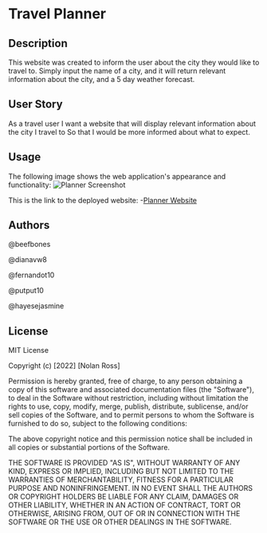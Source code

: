 # Travel Planner

## Description

This website was created to inform the user about the city they would like to travel to. Simply input the name of a city, and it will return relevant information about the city, and a 5 day weather forecast.

## User Story

As a travel user
I want a website that will display relevant information about the city I travel to
So that I would be more informed about what to expect.

## Usage

The following image shows the web application's appearance and functionality:
![Planner Screenshot](./assets/images/screenshot.png)

This is the link to the deployed website:
-[Planner Website](https://beefbones.github.io/travel-planner/)

## Authors
@beefbones

@dianavw8

@fernandot10

@putput10

@hayesejasmine

## License

MIT License

Copyright (c) [2022] [Nolan Ross]

Permission is hereby granted, free of charge, to any person obtaining a copy
of this software and associated documentation files (the "Software"), to deal
in the Software without restriction, including without limitation the rights
to use, copy, modify, merge, publish, distribute, sublicense, and/or sell
copies of the Software, and to permit persons to whom the Software is
furnished to do so, subject to the following conditions:

The above copyright notice and this permission notice shall be included in all
copies or substantial portions of the Software.

THE SOFTWARE IS PROVIDED "AS IS", WITHOUT WARRANTY OF ANY KIND, EXPRESS OR
IMPLIED, INCLUDING BUT NOT LIMITED TO THE WARRANTIES OF MERCHANTABILITY,
FITNESS FOR A PARTICULAR PURPOSE AND NONINFRINGEMENT. IN NO EVENT SHALL THE
AUTHORS OR COPYRIGHT HOLDERS BE LIABLE FOR ANY CLAIM, DAMAGES OR OTHER
LIABILITY, WHETHER IN AN ACTION OF CONTRACT, TORT OR OTHERWISE, ARISING FROM,
OUT OF OR IN CONNECTION WITH THE SOFTWARE OR THE USE OR OTHER DEALINGS IN THE
SOFTWARE.
